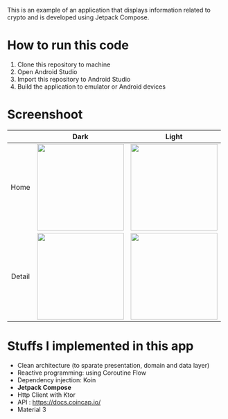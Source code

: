 This is an example of an application that displays information related to crypto and is developed using Jetpack Compose.

# How to run this code
1. Clone this repository to machine
2. Open Android Studio
3. Import this repository to Android Studio
4. Build the application to emulator or Android devices

# Screenshoot
|  | Dark | Light |
|:-----------:|:------------:|:------------:|
| Home     | <img src="https://github.com/user-attachments/assets/e48e54ff-8048-4203-881f-96bccf845097" width="200"/>      | <img src="https://github.com/user-attachments/assets/a59bff4b-a332-44b3-a04d-f4edccb911ae" width="200"/>      |
| Detail     | <img src="https://github.com/user-attachments/assets/9b7e94a7-6e40-4488-8875-73d342927ece" width="200"/>       | <img src="https://github.com/user-attachments/assets/77ae49f5-2c76-4cad-a4bd-f9ca18f9c186" width="200"/>      |

# Stuffs I implemented in this app
- Clean architecture (to sparate presentation, domain and data layer)
- Reactive programming: using Coroutine Flow
- Dependency injection: Koin
- **Jetpack Compose**
- Http Client with Ktor
- API : https://docs.coincap.io/
- Material 3


